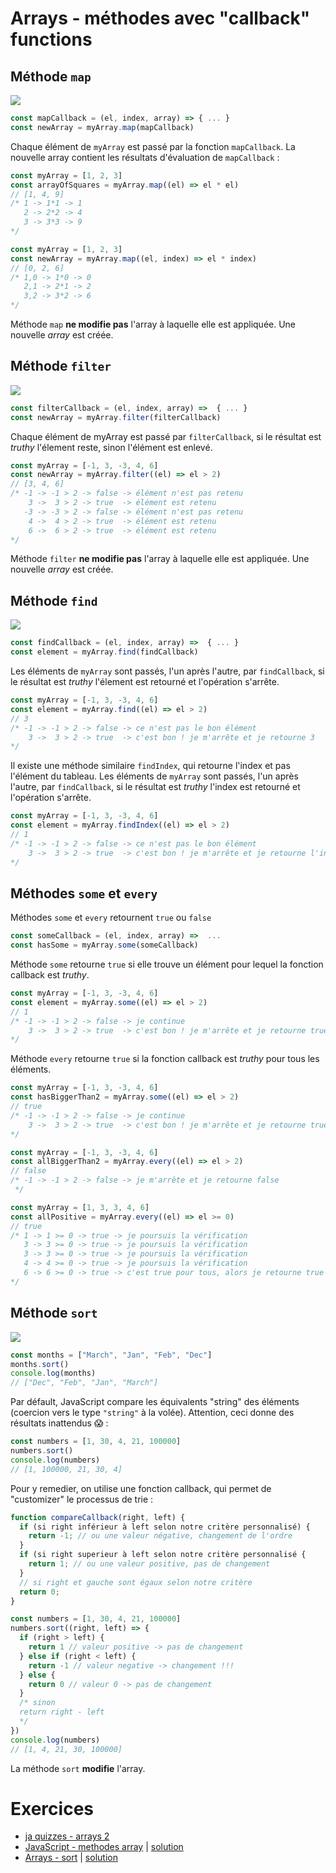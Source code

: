 # Arrays - méthodes avec "callback" functions

## Méthode `map`

![](https://assets.codepen.io/4515922/map.png)

```javascript
const mapCallback = (el, index, array) => { ... }
const newArray = myArray.map(mapCallback)
```

Chaque élément de `myArray` est passé par la fonction `mapCallback`. La nouvelle array contient les résultats d'évaluation de `mapCallback` :

```javascript
const myArray = [1, 2, 3]
const arrayOfSquares = myArray.map((el) => el * el)
// [1, 4, 9]
/* 1 -> 1*1 -> 1
   2 -> 2*2 -> 4
   3 -> 3*3 -> 9
*/
```

```javascript
const myArray = [1, 2, 3]
const newArray = myArray.map((el, index) => el * index)
// [0, 2, 6]
/* 1,0 -> 1*0 -> 0
   2,1 -> 2*1 -> 2
   3,2 -> 3*2 -> 6
*/
```

Méthode `map` **ne modifie pas** l'array à laquelle elle est appliquée. Une nouvelle _array_ est créée.

## Méthode `filter`

![](https://assets.codepen.io/4515922/filter.png)

```javascript
const filterCallback = (el, index, array) =>  { ... }
const newArray = myArray.filter(filterCallback)
```

Chaque élément de myArray est passé par `filterCallback`, si le résultat est _truthy_ l'élement reste, sinon l'élément est enlevé.

```javascript
const myArray = [-1, 3, -3, 4, 6]
const newArray = myArray.filter((el) => el > 2)
// [3, 4, 6]
/* -1 -> -1 > 2 -> false -> élément n'est pas retenu
    3 ->  3 > 2 -> true  -> élément est retenu
   -3 -> -3 > 2 -> false -> élément n'est pas retenu
    4 ->  4 > 2 -> true  -> élément est retenu
    6 ->  6 > 2 -> true  -> élément est retenu
*/
```

Méthode `filter` **ne modifie pas** l'array à laquelle elle est appliquée. Une nouvelle _array_ est créée.

## Méthode `find`

![](https://assets.codepen.io/4515922/find.png)

```javascript
const findCallback = (el, index, array) =>  { ... }
const element = myArray.find(findCallback)
```

Les éléments de `myArray` sont passés, l'un après l'autre, par `findCallback`, si le résultat est _truthy_ l'élement est retourné et l'opération s'arrête.

```javascript
const myArray = [-1, 3, -3, 4, 6]
const element = myArray.find((el) => el > 2)
// 3
/* -1 -> -1 > 2 -> false -> ce n'est pas le bon élément
    3 ->  3 > 2 -> true  -> c'est bon ! je m'arrête et je retourne 3
*/
```

Il existe une méthode similaire `findIndex`, qui retourne l'index et pas l'élément du tableau. Les éléments de `myArray` sont passés, l'un après l'autre, par `findCallback`, si le résultat est _truthy_ l'index est retourné et l'opération s'arrête.

```javascript
const myArray = [-1, 3, -3, 4, 6]
const element = myArray.findIndex((el) => el > 2)
// 1
/* -1 -> -1 > 2 -> false -> ce n'est pas le bon élément
    3 ->  3 > 2 -> true  -> c'est bon ! je m'arrête et je retourne l'index (la position) d'élément 3 qui est égale à 1 
*/
```

## Méthodes `some` et `every`

Méthodes `some` et `every` retournent `true` ou `false`

```javascript
const someCallback = (el, index, array) =>  ...
const hasSome = myArray.some(someCallback)
```

Méthode `some` retourne `true` si elle trouve un élément pour lequel la fonction callback est *truthy*.

```javascript
const myArray = [-1, 3, -3, 4, 6]
const element = myArray.some((el) => el > 2)
// 1
/* -1 -> -1 > 2 -> false -> je continue
    3 ->  3 > 2 -> true  -> c'est bon ! je m'arrête et je retourne true
*/
```

Méthode `every` retourne `true` si la fonction callback est *truthy* pour tous les éléments.

```javascript
const myArray = [-1, 3, -3, 4, 6]
const hasBiggerThan2 = myArray.some((el) => el > 2)
// true
/* -1 -> -1 > 2 -> false -> je continue
    3 ->  3 > 2 -> true  -> c'est bon ! je m'arrête et je retourne true
*/
```

```javascript
const myArray = [-1, 3, -3, 4, 6]
const allBiggerThan2 = myArray.every((el) => el > 2)
// false
/* -1 -> -1 > 2 -> false -> je m'arrête et je retourne false
 */
```

```javascript
const myArray = [1, 3, 3, 4, 6]
const allPositive = myArray.every((el) => el >= 0)
// true
/* 1 -> 1 >= 0 -> true -> je poursuis la vérification
   3 -> 3 >= 0 -> true -> je poursuis la vérification
   3 -> 3 >= 0 -> true -> je poursuis la vérification
   4 -> 4 >= 0 -> true -> je poursuis la vérification
   6 -> 6 >= 0 -> true -> c'est true pour tous, alors je retourne true !!
*/
```

## Méthode `sort`

![](https://assets.codepen.io/4515922/sort.png)

```javascript
const months = ["March", "Jan", "Feb", "Dec"]
months.sort()
console.log(months)
// ["Dec", "Feb", "Jan", "March"]
```

Par défault, JavaScript compare les équivalents "string" des éléments (coercion vers le type `"string"` à la volée). 
Attention, ceci donne des résultats inattendus 😱 :

```javascript
const numbers = [1, 30, 4, 21, 100000]
numbers.sort()
console.log(numbers)
// [1, 100000, 21, 30, 4]
```

Pour y remedier, on utilise une fonction callback, qui permet de "customizer" le processus de trie :


```javascript
function compareCallback(right, left) {
  if (si right inférieur à left selon notre critère personnalisé) {
    return -1; // ou une valeur négative, changement de l'ordre
  }
  if (si right superieur à left selon notre critère personnalisé {
    return 1; // ou une valeur positive, pas de changement
  }
  // si right et gauche sont égaux selon notre critère
  return 0;
}
```

```javascript
const numbers = [1, 30, 4, 21, 100000]
numbers.sort((right, left) => {
  if (right > left) {
    return 1 // valeur positive -> pas de changement
  } else if (right < left) {
    return -1 // valeur negative -> changement !!!
  } else {
    return 0 // valeur 0 -> pas de changement
  }
  /* sinon
  return right - left
  */
})
console.log(numbers)
// [1, 4, 21, 30, 100000]
```


La méthode `sort` **modifie** l'array.

# Exercices

- [ja quizzes - arrays 2](https://javascript-quizzes.netlify.app/arrays-methods)
- [JavaScript - methodes array](https://codepen.io/alyra/pen/dyGwaRK) | [solution](https://codepen.io/alyra/pen/48b9d965e9b54d5bbf035e118677186a)
- [Arrays - sort](https://codepen.io/alyra/pen/NWxovVe) | [solution](https://codepen.io/alyra/pen/5221b2d16783781f591ff80e8f1679f5)
